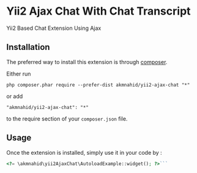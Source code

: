Yii2 Ajax Chat With Chat Transcript===================================Yii2 Based Chat Extension Using AjaxInstallation------------The preferred way to install this extension is through [composer](http://getcomposer.org/download/).Either run```php composer.phar require --prefer-dist akmnahid/yii2-ajax-chat "*"```or add```"akmnahid/yii2-ajax-chat": "*"```to the require section of your `composer.json` file.Usage-----Once the extension is installed, simply use it in your code by  :```php<?= \akmnahid\yii2AjaxChat\AutoloadExample::widget(); ?>```